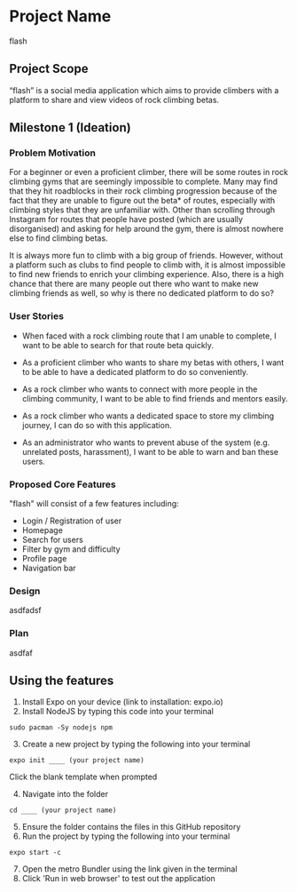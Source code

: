 # Project Name
flash

## Project Scope
“flash” is a social media application which aims to provide climbers with a platform to share and view videos of rock climbing betas.

## Milestone 1 (Ideation)
### Problem Motivation
For a beginner or even a proficient climber, there will be some routes in rock climbing gyms that are seemingly impossible to complete. Many may find that they hit roadblocks in their rock climbing progression because of the fact that they are unable to figure out the beta* of routes, especially with climbing styles that they are unfamiliar with. Other than scrolling through Instagram for routes that people have posted (which are usually disorganised) and asking for help around the gym, there is almost nowhere else to find climbing betas.

It is always more fun to climb with a big group of friends. However, without a platform such as clubs to find people to climb with, it is almost impossible to find new friends to enrich your climbing experience. Also, there is a high chance that there are many people out there who want to make new climbing friends as well, so why is there no dedicated platform to do so?

### User Stories
- When faced with a rock climbing route that I am unable to complete, I want to be able to search for that route beta quickly.

- As a proficient climber who wants to share my betas with others, I want to be able to have a dedicated platform to do so conveniently.

- As a rock climber who wants to connect with more people in the climbing community, I want to be able to find friends and mentors easily.

- As a rock climber who wants a dedicated space to store my climbing journey, I can do so with this application.

- As an administrator who wants to prevent abuse of the system (e.g. unrelated posts, harassment), I want to be able to warn and ban these users.


### Proposed Core Features
"flash" will consist of a few features including:
- Login / Registration of user
- Homepage
- Search for users
- Filter by gym and difficulty
- Profile page
- Navigation bar
 
### Design
asdfadsf

### Plan
asdfaf

## Using the features
1) Install Expo on your device (link to installation: expo.io)
2) Install NodeJS by typing this code into your terminal
```
sudo pacman -Sy nodejs npm
```
3) Create a new project by typing the following into your terminal
```
expo init ____ (your project name) 
```
Click the blank template when prompted

4) Navigate into the folder 
```
cd ____ (your project name)
```
5) Ensure the folder contains the files in this GitHub repository
6) Run the project by typing the following into your terminal
```
expo start -c
```
7) Open the metro Bundler using the link given in the terminal
8) Click 'Run in web browser' to test out the application
